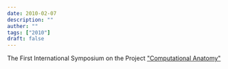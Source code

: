 ```yaml
---
date: 2010-02-07
description: ""
auther: ""
tags: ["2010"]
draft: false
---
```

The First International Symposium on the Project ["Computational Anatomy"](http://www.mext.go.jp/a_menu/shinkou/hojyo/chukan-jigohyouka/1316673.htm)
<!--more-->
